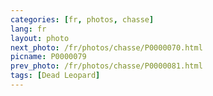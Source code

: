 ```yaml
---
categories: [fr, photos, chasse]
lang: fr
layout: photo
next_photo: /fr/photos/chasse/P0000070.html
picname: P0000079
prev_photo: /fr/photos/chasse/P0000081.html
tags: [Dead Leopard]
---
```

